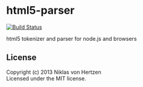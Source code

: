 # html5-parser

[![Build Status](https://travis-ci.org/niklasvh/html5-parser.png)](https://travis-ci.org/niklasvh/html5-parser)

html5 tokenizer and parser for node.js and browsers

## License
Copyright (c) 2013 Niklas von Hertzen  
Licensed under the MIT license.
